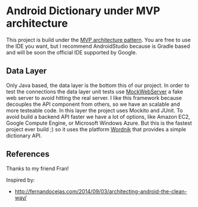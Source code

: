 Android Dictionary under MVP architecture
=========================================

This project is build under the [MVP architecture pattern](http://en.wikipedia.org/wiki/Model%E2%80%93view%E2%80%93presenter).
You are free to use the IDE you want, but I recommend AndroidStudio because is Gradle based and will be soon the official IDE supported by Google.


Data Layer
----------
Only Java based, the data layer is the bottom this of our project.
In order to test the connections the data layer unit tests use [MockWebServer](https://github.com/square/okhttp/tree/master/mockwebserver) a fake web server to avoid hitting the real server.
I like this framework because decouples the API component from others, so we have an scalable and more testeable code.
In this layer the project uses Mockito and JUnit.
To avoid build a backend API faster we have a lot of options, like Amazon EC2, Google Compute Engine, or Microsoft Windows Azure. But this is the fastest project ever build ;) so it uses the platform [Wordnik](http://developer.wordnik.com/) that provides a simple dictionary API.


References
----------
Thanks to my friend Fran!

Inspired by:
* http://fernandocejas.com/2014/09/03/architecting-android-the-clean-way/